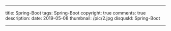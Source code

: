 ---

title: Spring-Boot
tags: Spring-Boot
copyright: true
comments: true
description: 
date: 2019-05-08
thumbnail: /pic/2.jpg
disqusId: Spring-Boot

---